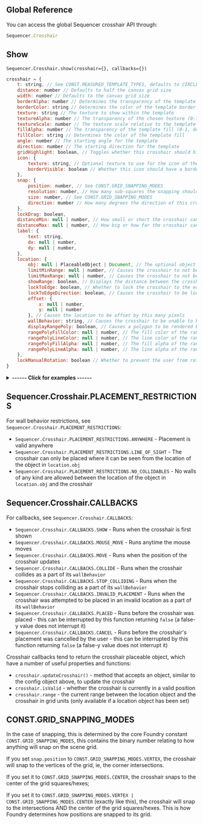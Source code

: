 ## Global Reference

You can access the global Sequencer crosshair API through:

```js
Sequencer.Crosshair
```

## Show

`Sequencer.Crosshair.show(crosshair={}, callbacks={})`

```js
crosshair = {
	t: string, // See CONST.MEASURED_TEMPLATE_TYPES, defaults to CIRCLE
	distance: number // Defaults to half the canvas grid size
	width: number // Defaults to the canvas grid size
	borderAlpha: number // Determines the transparency of the template border (0-1, default 0.75)
	borderColor: string // Determines the color of the template border
	texture: string // The texture to show within the template
	textureAlpha: number // The transparency of the chosen texture (0-1, default .5)
	textureScale: number // The texture scale relative to the template size (default 1)
	fillAlpha: number // The transparency of the template fill (0-1, default .5)
	fillColor: string // Determines the color of the template fill
	angle: number // The starting angle for the template
	direction: number // The starting direction for the template
	gridHighlight: boolean, // Toggles whether this crosshair should highlight the grid
	icon: {
		texture: string, // Optional texture to use for the icon of the crosshair
		borderVisible: boolean // Whether this icon should have a border
	},
	snap: {
		position: number, // See CONST.GRID_SNAPPING_MODES
		resolution: number, // How many sub-squares the snapping should consider (default: 1)
		size: number, // See CONST.GRID_SNAPPING_MODES
		direction: mumber // How many degrees the direction of this crosshair should snap at
	},
	lockDrag: boolean,
	distanceMin: null | number, // How small or short the crosshair can be at its smallest 
	distanceMax: null | number, // How big or how far the crosshair can go at its biggest
	label: {
		text: string,
		dx: null | number,
		dy: null | number,
	},
	location: {
		obj: null | PlaceableObject | Document, // The optional object to tie the crosshair to
		limitMinRange: null | number, // Causes the crosshair to not be able to be placed within this number of grid units
		limitMaxRange: null | number, // Causes the crosshair to not be able to be placed beyond this number of grid units of the location 
		showRange: boolean, // Displays the distance between the crosshair and the location in grid units under the crosshair
		lockToEdge: boolean, // Whether to lock the crosshair to the edge of the target (mostly used with tokens)
		lockToEdgeDirection: boolean, // Causes the crosshair to be locked along the normal of the token's edge (and corner, in the case of square tokens)
		offset: {
			x: null | number,
			y: null | number
		}, // Causes the location to be offset by this many pixels
		wallBehavior: string, // Causes the crosshair to be unable to be placed based on this configuration, eg only within sight, or no walls at all between crosshair and location, or anywhere. See Sequencer.Crosshair.PLACEMENT_RESTRICTIONS,
		displayRangePoly: boolean, // Causes a polygon to be rendered below the object that shows the limit based on the limitMaxRange set above - this requires both that, and obj to have a position
		rangePolyFillColor: null | number, // The fill color of the range polygon
		rangePolyLineColor: null | number, // The line color of the range polygon
		rangePolyFillAlpha: null | number, // The fill alpha of the range polygon
		rangePolyLineAlpha: null | number, // The line alpha of the range polygon
	},
	lockManualRotation: boolean // Whether to prevent the user from rotating this crosshair's direction
}
```

<details>
  <summary><strong>------ Click for examples ------</strong></summary><br />

Creates a crosshair that returns a position when placed:

```js
const location = await Sequencer.Crosshair.show();
````

Creates a crosshair that returns a position when placed, that can only be placed within 20 grid units of the selected token

```js
const location = await Sequencer.Crosshair.show({
	location: {
		obj: token,
		limitMaxRange: 20
	}
});
```

Creates a crosshair that returns a position when placed, that can only be placed within 20 grid units of the selected token, and changes the icon when colliding with any walls between the token and the crosshair.

```js
const location = await Sequencer.Crosshair.show({
	location: {
		obj: token,
		limitMaxRange: 20,
		wallBehavior: Sequencer.Crosshair.PLACEMENT_RESTRICTIONS.NO_COLLIDABLES
	}
}, {
	[Sequencer.Crosshair.CALLBACKS.COLLIDE]: (crosshair) => {
		crosshair.updateCrosshair({
			"icon.texture": "icons/svg/bones.svg"
		})
	},
	[Sequencer.Crosshair.CALLBACKS.STOP_COLLIDING]: (crosshair) => {
		crosshair.updateCrosshair({
			"icon.texture": ""
		})
	}
});
```

<strong>--------------------------------</strong>

</details>

## Sequencer.Crosshair.PLACEMENT_RESTRICTIONS

For wall behavior restrictions, see `Sequencer.Crosshair.PLACEMENT_RESTRICTIONS`:

- `Sequencer.Crosshair.PLACEMENT_RESTRICTIONS.ANYWHERE` - Placement is valid anywhere
- `Sequencer.Crosshair.PLACEMENT_RESTRICTIONS.LINE_OF_SIGHT` - The crosshair can only be placed where it can be seen from the location of the object in `location.obj`
- `Sequencer.Crosshair.PLACEMENT_RESTRICTIONS.NO_COLLIDABLES` - No walls of any kind are allowed between the location of the object in `location.obj` and the crosshair

## Sequencer.Crosshair.CALLBACKS

For callbacks, see `Sequencer.Crosshair.CALLBACKS`:

- `Sequencer.Crosshair.CALLBACKS.SHOW` - Runs when the crosshair is first shown
- `Sequencer.Crosshair.CALLBACKS.MOUSE_MOVE` - Runs anytime the mouse moves
- `Sequencer.Crosshair.CALLBACKS.MOVE` - Runs when the position of the crosshair updates
- `Sequencer.Crosshair.CALLBACKS.COLLIDE` - Runs when the crosshair collides as a part of its `wallBehavior`
- `Sequencer.Crosshair.CALLBACKS.STOP_COLLIDING` - Runs when the crosshair stops colliding as a part of its `wallBehavior`
- `Sequencer.Crosshair.CALLBACKS.INVALID_PLACEMENT` - Runs when the crosshair was attempted to be placed in an invalid location as a part of its `wallBehavior`
- `Sequencer.Crosshair.CALLBACKS.PLACED` - Runs before the crosshair was placed - this can be interrupted by this function returning `false` (a false-y value does not interrupt it)
- `Sequencer.Crosshair.CALLBACKS.CANCEL` - Runs before the crosshair's placement was cancelled by the user - this can be interrupted by this function returning `false` (a false-y value does not interrupt it)

Crosshair callbacks tend to return the crosshair placeable object, which have a number of useful properties and functions:
- `crosshair.updateCrosshair()` - method that accepts an object, similar to the config object above, to update the crosshair
- `crosshair.isValid` - whether the crosshair is currently in a valid position
- `crosshair.range` - the current range between the location object and the crosshair in grid units (only available if a location object has been set)

## CONST.GRID_SNAPPING_MODES

In the case of snapping, this is determined by the core Foundry constant `CONST.GRID_SNAPPING_MODES`, this contains the binary number relating to how anything will snap on the scene grid.

If you set `snap.position` to `CONST.GRID_SNAPPING_MODES.VERTEX`, the crosshair will snap to the vertices of the grid, ie, the corner intersections.

If you set it to `CONST.GRID_SNAPPING_MODES.CENTER`, the crosshair snaps to the center of the grid squares/hexes;

If you set it to `CONST.GRID_SNAPPING_MODES.VERTEX | CONST.GRID_SNAPPING_MODES.CENTER` (exactly like this), the crosshair will snap to the intersections AND the center of the grid squares/hexes. This is how Foundry determines how positions are snapped to its grid.

